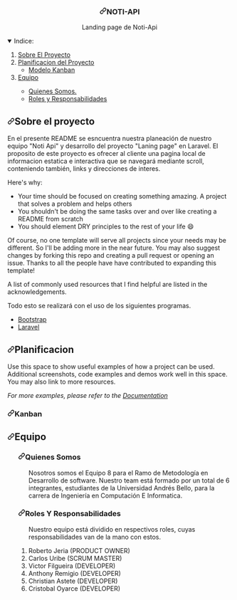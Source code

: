 <br>

  </p><h3 align="center"><a id="user-content-best-readme-template" class="anchor" aria-hidden="true" href="#best-readme-template"><svg class="octicon octicon-link" viewBox="0 0 16 16" version="1.1" width="16" height="16" aria-hidden="true"><path fill-rule="evenodd" d="M7.775 3.275a.75.75 0 001.06 1.06l1.25-1.25a2 2 0 112.83 2.83l-2.5 2.5a2 2 0 01-2.83 0 .75.75 0 00-1.06 1.06 3.5 3.5 0 004.95 0l2.5-2.5a3.5 3.5 0 00-4.95-4.95l-1.25 1.25zm-4.69 9.64a2 2 0 010-2.83l2.5-2.5a2 2 0 012.83 0 .75.75 0 001.06-1.06 3.5 3.5 0 00-4.95 0l-2.5 2.5a3.5 3.5 0 004.95 4.95l1.25-1.25a.75.75 0 00-1.06-1.06l-1.25 1.25a2 2 0 01-2.83 0z"></path></svg></a>NOTI-API</h3>
  <p align="center">
    Landing page de Noti-Api
    <br>
<p></p>

<details open="open">
  <summary>Indice:</summary>
  <ol>
    <li>
      <a href="#sobre-el-proyecto">Sobre El Proyecto</a>
    </li>
    <li>
      <a href="#planificacion">Planificacion del Proyecto</a>
          <ul>
    </li>
        <li><a href="#kanban">Modelo Kanban</a></li>
          </ul>
     </li>
    <li><a href="#equipo">Equipo</a></li>
            <ul>
        <li><a href="#quienes">Quienes Somos.</a></li>
        <li><a href="#roles">Roles y Responsabilidades</a></li>
      </ul>
  </ol>
</details>

<h2><a id="user-content-sobre-el-proyecto" class="anchor" aria-hidden="true" href="#sobre-el-proyecto"><svg class="octicon octicon-link" viewBox="0 0 16 16" version="1.1" width="16" height="16" aria-hidden="true"><path fill-rule="evenodd" d="M7.775 3.275a.75.75 0 001.06 1.06l1.25-1.25a2 2 0 112.83 2.83l-2.5 2.5a2 2 0 01-2.83 0 .75.75 0 00-1.06 1.06 3.5 3.5 0 004.95 0l2.5-2.5a3.5 3.5 0 00-4.95-4.95l-1.25 1.25zm-4.69 9.64a2 2 0 010-2.83l2.5-2.5a2 2 0 012.83 0 .75.75 0 001.06-1.06 3.5 3.5 0 00-4.95 0l-2.5 2.5a3.5 3.5 0 004.95 4.95l1.25-1.25a.75.75 0 00-1.06-1.06l-1.25 1.25a2 2 0 01-2.83 0z"></path></svg></a>Sobre el proyecto</h2>

<p>En el presente README se esncuentra nuestra planeación de nuestro equipo "Noti Api" y desarrollo del proyecto "Laning page" en Laravel. El proposito de este proyecto es ofrecer al cliente una pagina local de informacion estatica e interactiva que se navegará mediante scroll, conteniendo también, links y direcciones de interes. </p>
<p>Here's why:</p>
<ul>
<li>Your time should be focused on creating something amazing. A project that solves a problem and helps others</li>
<li>You shouldn't be doing the same tasks over and over like creating a README from scratch</li>
<li>You should element DRY principles to the rest of your life <g-emoji class="g-emoji" alias="smile" fallback-src="https://github.githubassets.com/images/icons/emoji/unicode/1f604.png">😄</g-emoji></li>
</ul>
<p>Of course, no one template will serve all projects since your needs may be different. So I'll be adding more in the near future. You may also suggest changes by forking this repo and creating a pull request or opening an issue. Thanks to all the people have have contributed to expanding this template!</p>
<p>A list of commonly used resources that I find helpful are listed in the acknowledgements.</p>

<p>Todo esto se realizará con el uso de los siguientes programas.</p>
<ul>
<li><a href="https://getbootstrap.com" rel="nofollow">Bootstrap</a></li>
<li><a href="https://laravel.com" rel="nofollow">Laravel</a></li>
</ul>
</li>
</ol>

<h2><a id="user-content-planificacion" class="anchor" aria-hidden="true" href="#planificacion"><svg class="octicon octicon-link" viewBox="0 0 16 16" version="1.1" width="16" height="16" aria-hidden="true"><path fill-rule="evenodd" d="M7.775 3.275a.75.75 0 001.06 1.06l1.25-1.25a2 2 0 112.83 2.83l-2.5 2.5a2 2 0 01-2.83 0 .75.75 0 00-1.06 1.06 3.5 3.5 0 004.95 0l2.5-2.5a3.5 3.5 0 00-4.95-4.95l-1.25 1.25zm-4.69 9.64a2 2 0 010-2.83l2.5-2.5a2 2 0 012.83 0 .75.75 0 001.06-1.06 3.5 3.5 0 00-4.95 0l-2.5 2.5a3.5 3.5 0 004.95 4.95l1.25-1.25a.75.75 0 00-1.06-1.06l-1.25 1.25a2 2 0 01-2.83 0z"></path></svg></a>Planificacion</h2>
<p>Use this space to show useful examples of how a project can be used. Additional screenshots, code examples and demos work well in this space. You may also link to more resources.</p>
</ol>
</ul>
<p><em>For more examples, please refer to the <a href="https://example.com" rel="nofollow">Documentation</a></em></p>
<h3><a id="user-content-kanban" class="anchor" aria-hidden="true" href="#kanban"><svg class="octicon octicon-link" viewBox="0 0 16 16" version="1.1" width="16" height="16" aria-hidden="true"><path fill-rule="evenodd" d="M7.775 3.275a.75.75 0 001.06 1.06l1.25-1.25a2 2 0 112.83 2.83l-2.5 2.5a2 2 0 01-2.83 0 .75.75 0 00-1.06 1.06 3.5 3.5 0 004.95 0l2.5-2.5a3.5 3.5 0 00-4.95-4.95l-1.25 1.25zm-4.69 9.64a2 2 0 010-2.83l2.5-2.5a2 2 0 012.83 0 .75.75 0 001.06-1.06 3.5 3.5 0 00-4.95 0l-2.5 2.5a3.5 3.5 0 004.95 4.95l1.25-1.25a.75.75 0 00-1.06-1.06l-1.25 1.25a2 2 0 01-2.83 0z"></path></svg></a>Kanban</h3>
<ol>
</li>
</ol>


<h2><a id="user-content-equipo" class="anchor" aria-hidden="true" href="#equipo"><svg class="octicon octicon-link" viewBox="0 0 16 16" version="1.1" width="16" height="16" aria-hidden="true"><path fill-rule="evenodd" d="M7.775 3.275a.75.75 0 001.06 1.06l1.25-1.25a2 2 0 112.83 2.83l-2.5 2.5a2 2 0 01-2.83 0 .75.75 0 00-1.06 1.06 3.5 3.5 0 004.95 0l2.5-2.5a3.5 3.5 0 00-4.95-4.95l-1.25 1.25zm-4.69 9.64a2 2 0 010-2.83l2.5-2.5a2 2 0 012.83 0 .75.75 0 001.06-1.06 3.5 3.5 0 00-4.95 0l-2.5 2.5a3.5 3.5 0 004.95 4.95l1.25-1.25a.75.75 0 00-1.06-1.06l-1.25 1.25a2 2 0 01-2.83 0z"></path></svg></a>Equipo</h2>
<ol>
</ul>
<h3><a id="user-content-quienes" class="anchor" aria-hidden="true" href="#quienes"><svg class="octicon octicon-link" viewBox="0 0 16 16" version="1.1" width="16" height="16" aria-hidden="true"><path fill-rule="evenodd" d="M7.775 3.275a.75.75 0 001.06 1.06l1.25-1.25a2 2 0 112.83 2.83l-2.5 2.5a2 2 0 01-2.83 0 .75.75 0 00-1.06 1.06 3.5 3.5 0 004.95 0l2.5-2.5a3.5 3.5 0 00-4.95-4.95l-1.25 1.25zm-4.69 9.64a2 2 0 010-2.83l2.5-2.5a2 2 0 012.83 0 .75.75 0 001.06-1.06 3.5 3.5 0 00-4.95 0l-2.5 2.5a3.5 3.5 0 004.95 4.95l1.25-1.25a.75.75 0 00-1.06-1.06l-1.25 1.25a2 2 0 01-2.83 0z"></path></svg></a>Quienes Somos</h3>
<ol>
<p>Nosotros somos el Equipo 8 para el Ramo de Metodología en Desarrollo de software. Nuestro team está formado por un total de 6 integrantes, estudiantes de la Universidad Andrés Bello, para la carrera de Ingeniería en Computación E Informatica.</p>
</ol>
</ul>
<h3><a id="user-content-roles" class="anchor" aria-hidden="true" href="#roles"><svg class="octicon octicon-link" viewBox="0 0 16 16" version="1.1" width="16" height="16" aria-hidden="true"><path fill-rule="evenodd" d="M7.775 3.275a.75.75 0 001.06 1.06l1.25-1.25a2 2 0 112.83 2.83l-2.5 2.5a2 2 0 01-2.83 0 .75.75 0 00-1.06 1.06 3.5 3.5 0 004.95 0l2.5-2.5a3.5 3.5 0 00-4.95-4.95l-1.25 1.25zm-4.69 9.64a2 2 0 010-2.83l2.5-2.5a2 2 0 012.83 0 .75.75 0 001.06-1.06 3.5 3.5 0 00-4.95 0l-2.5 2.5a3.5 3.5 0 004.95 4.95l1.25-1.25a.75.75 0 00-1.06-1.06l-1.25 1.25a2 2 0 01-2.83 0z"></path></svg></a>Roles Y Responsabilidades</h3>
<ol>
<p>Nuestro equipo está dividido en respectivos roles, cuyas responsabilidades van de la mano con estos.</p>
  
<li>Roberto Jeria    (PRODUCT OWNER)
<li>Carlos Uribe     (SCRUM MASTER)                  
<li>Victor Filgueira (DEVELOPER)
<li>Anthony Remigio  (DEVELOPER)
<li>Christian Astete (DEVELOPER)
<li>Cristobal Oyarce (DEVELOPER)
</li>
</ol>


</article>

